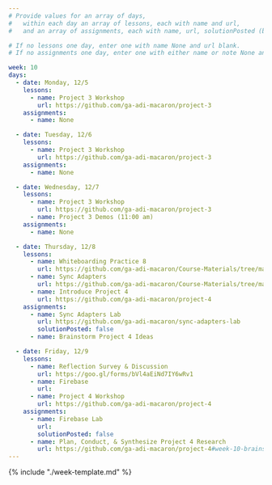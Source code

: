 ```yaml
---
# Provide values for an array of days,
#   within each day an array of lessons, each with name and url,
#   and an array of assignments, each with name, url, solutionPosted (boolean) and note.

# If no lessons one day, enter one with name None and url blank.
# If no assignments one day, enter one with either name or note None and url blank.

week: 10
days:
  - date: Monday, 12/5
    lessons:
      - name: Project 3 Workshop
        url: https://github.com/ga-adi-macaron/project-3
    assignments:
      - name: None

  - date: Tuesday, 12/6
    lessons:
      - name: Project 3 Workshop
        url: https://github.com/ga-adi-macaron/project-3
    assignments:
      - name: None

  - date: Wednesday, 12/7
    lessons:
      - name: Project 3 Workshop
        url: https://github.com/ga-adi-macaron/project-3
      - name: Project 3 Demos (11:00 am)
    assignments:
      - name: None

  - date: Thursday, 12/8
    lessons:
      - name: Whiteboarding Practice 8
        url: https://github.com/ga-adi-macaron/Course-Materials/tree/master/lessons/computer-science-and-interview-prep/whiteboarding-practice-8
      - name: Sync Adapters
        url: https://github.com/ga-adi-macaron/Course-Materials/tree/master/lessons/android-technologies-and-services/sync-adapters-lesson
      - name: Introduce Project 4
        url: https://github.com/ga-adi-macaron/project-4
    assignments:
      - name: Sync Adapters Lab
        url: https://github.com/ga-adi-macaron/sync-adapters-lab
        solutionPosted: false
      - name: Brainstorm Project 4 Ideas

  - date: Friday, 12/9
    lessons:
      - name: Reflection Survey & Discussion
        url: https://goo.gl/forms/bVl4aEiNd7IY6wRv1
      - name: Firebase
        url: 
      - name: Project 4 Workshop
        url: https://github.com/ga-adi-macaron/project-4
    assignments:
      - name: Firebase Lab
        url: 
        solutionPosted: false
      - name: Plan, Conduct, & Synthesize Project 4 Research
        url: https://github.com/ga-adi-macaron/project-4#week-10-brainstorming-and-research
---
```


{% include "./week-template.md" %}

